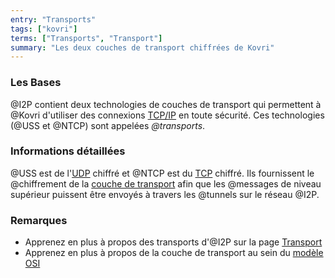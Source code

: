```yaml
---
entry: "Transports"
tags: ["kovri"]
terms: ["Transports", "Transport"]
summary: "Les deux couches de transport chiffrées de Kovri"
---
```


### Les Bases

@I2P contient deux technologies de couches de transport qui permettent à @Kovri d'utiliser des connexions [TCP/IP](https://fr.wikipedia.org/wiki/Tcp/ip) en toute sécurité. Ces technologies (@USS et @NTCP) sont appelées *@transports*.

### Informations détaillées

@USS est de l'[UDP](https://fr.wikipedia.org/wiki/User_Datagram_Protocol) chiffré et @NTCP est du [TCP](https://fr.wikipedia.org/wiki/Transmission_Control_Protocol) chiffré. Ils fournissent le @chiffrement de la [couche de transport](https://fr.wikipedia.org/wiki/Couche_transport) afin que les @messages de niveau supérieur puissent être envoyés à travers les @tunnels sur le réseau @I2P.

### Remarques

- Apprenez en plus à propos des transports d'@I2P sur la page [Transport](https://geti2p.net/fr/docs/transport)
- Apprenez en plus à propos de la couche de transport au sein du [modèle OSI](https://fr.wikipedia.org/wiki/Mod%C3%A8le_OSI)
